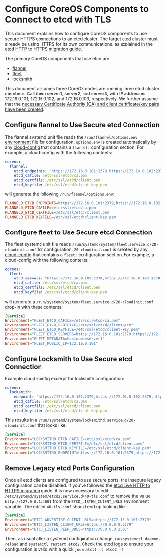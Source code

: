 # Configure CoreOS Components to Connect to etcd with TLS

This document explains how to configure CoreOS components to use secure HTTPS connections to an etcd cluster. The target etcd cluster must already be using HTTPS for its own communications, as explained in the [etcd HTTP to HTTPS migration guide][etcd-live-http-https].

The primary CoreOS components that use etcd are:

* [flannel][flannel]
* [fleet][fleet]
* [locksmith][locksmith]

This document assumes three CoreOS nodes are running three etcd cluster members: Call them server1, server2, and server3, with IP addresses 172.16.0.101, 172.16.0.102, and 172.16.0.103, respectively. We further assume that the [necessary Certificate Authority (CA) and client certificate/key pairs have been created][self-signed-ca].

## Configure flannel to Use Secure etcd Connection

The flannel systemd unit file reads the `/run/flannel/options.env` [environment][systemd-environments] file for configuration. `options.env` is created automatically by any [cloud-config][cloud-config] that contains a `flannel:` configuration section. For example, a cloud-config with the following contents:

```yaml
coreos:
  flannel:
    etcd_endpoints: "https://172.16.0.101:2379,https://172.16.0.102:2379,https://172.16.0.103:2379"
    etcd_cafile: /etc/ssl/etcd/ca.pem
    etcd_certfile: /etc/ssl/etcd/client.pem
    etcd_keyfile: /etc/ssl/etcd/client-key.pem
```

will generate the following `/run/flannel/options.env`:

```ini
FLANNELD_ETCD_ENDPOINTS=https://172.16.0.101:2379,https://172.16.0.102:2379,https://172.16.0.103:2379
FLANNELD_ETCD_CAFILE=/etc/ssl/etcd/ca.pem
FLANNELD_ETCD_CERTFILE=/etc/ssl/etcd/client.pem
FLANNELD_ETCD_KEYFILE=/etc/ssl/etcd/client-key.pem
```

## Configure fleet to Use Secure etcd Connection

The fleet systemd unit file reads `/run/systemd/system/fleet.service.d/20-cloudinit.conf` for configuration. `20-cloudinit.conf` is created by any [cloud-config][cloud-config] that contains a `fleet:` configuration section. For example, a cloud-config with the following contents:

```yaml
coreos:
  fleet:
    etcd_servers: "https://172.16.0.101:2379,https://172.16.0.102:2379,https://172.16.0.103:2379"
    etcd_cafile: /etc/ssl/etcd/ca.pem
    etcd_certfile: /etc/ssl/etcd/client.pem
    etcd_keyfile: /etc/ssl/etcd/client-key.pem
```

will generate a `/run/systemd/system/fleet.service.d/20-cloudinit.conf` drop-in with these contents:

```ini
[Service]
Environment="FLEET_ETCD_CAFILE=/etc/ssl/etcd/ca.pem"
Environment="FLEET_ETCD_CERTFILE=/etc/ssl/etcd/client.pem"
Environment="FLEET_ETCD_KEYFILE=/etc/ssl/etcd/client-key.pem"
Environment="FLEET_ETCD_SERVERS=https://172.16.0.101:2379,https://172.16.0.102:2379,https://172.16.0.103:2379"
Environment="FLEET_METADATA=hostname=server1"
Environment="FLEET_PUBLIC_IP=172.16.0.101"
```

## Configure Locksmith to Use Secure etcd Connection

Example cloud-config excerpt for locksmith configuration:

```yaml
coreos:
  locksmith:
    endpoint: "https://172.16.0.101:2379,https://172.16.0.102:2379,https://172.16.0.103:2379"
    etcd_cafile: /etc/ssl/etcd/ca.pem
    etcd_certfile: /etc/ssl/etcd/client.pem
    etcd_keyfile: /etc/ssl/etcd/client-key.pem
```

This results in a
`/run/systemd/system/locksmithd.service.d/20-cloudinit.conf` that looks like:

```ini
[Service]
Environment="LOCKSMITHD_ETCD_CAFILE=/etc/ssl/etcd/ca.pem"
Environment="LOCKSMITHD_ETCD_CERTFILE=/etc/ssl/etcd/client.pem"
Environment="LOCKSMITHD_ETCD_KEYFILE=/etc/ssl/etcd/client-key.pem"
Environment="LOCKSMITHD_ENDPOINT=https://172.16.0.101:2379,https://172.16.0.102:2379,https://172.16.0.103:2379"
```

## Remove Legacy etcd Ports Configuration

Once all etcd clients are configured to use secure ports, the insecure legacy configuration can be disabled. If you've followed the [etcd Live HTTP to HTTPS migration][etcd-live-http-https] guide, it is now necessary to edit `/etc/systemd/system/etcd2.service.d/40-tls.conf` to remove the value `http://127.0.0.1:4001` from the `ETCD_LISTEN_CLIENT_URLS` environment variable. The edited `40-tls.conf` should end up looking like:

```ini
[Service]
Environment="ETCD_ADVERTISE_CLIENT_URLS=https://172.16.0.101:2379"
Environment="ETCD_LISTEN_CLIENT_URLS=https://0.0.0.0:2379"
Environment="ETCD_LISTEN_PEER_URLS=https://0.0.0.0:2380"
```

Then, as usual after a systemd configuration change, run `systemctl daemon-reload` and `systemctl restart etcd2`. Check the etcd logs to ensure your configuration is valid with a quick `journalctl -t etcd2 -f`.

[drop-ins]: /os/using-systemd-drop-in-units.md
[self-signed-ca]: /os/generate-self-signed-certificates.md
[locksmith]: https://github.com/coreos/locksmith
[flannel]: https://github.com/coreos/flannel
[fleet]: https://github.com/coreos/fleet
[systemd-environments]: /os/using-environment-variables-in-systemd-units.md
[cloud-config]: https://github.com/coreos/coreos-cloudinit/blob/master/Documentation/cloud-config.md
[etcd-live-http-https]: etcd-live-http-to-https-migration.md
